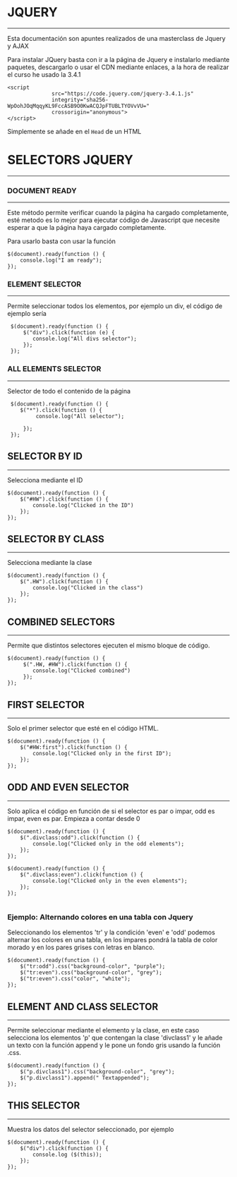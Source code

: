 # JQUERY 
---
Esta documentación son apuntes realizados de una masterclass de Jquery y AJAX

Para instalar JQuery basta con ir a la página de Jquery e instalarlo mediante paquetes, descargarlo o usar el CDN mediante enlaces, a la hora de realizar el curso he usado la 3.4.1
```
<script
			  src="https://code.jquery.com/jquery-3.4.1.js"
			  integrity="sha256-WpOohJOqMqqyKL9FccASB9O0KwACQJpFTUBLTYOVvVU="
			  crossorigin="anonymous">
</script>   
```
Simplemente se añade en el ``` Head ``` de un HTML


# SELECTORS JQUERY
___

### DOCUMENT READY
___
Este método permite verificar cuando la página ha cargado completamente, esté metodo es lo mejor para ejecutar código de Javascript que necesite esperar a que la página haya cargado completamente.

Para usarlo basta con usar la función 

```
$(document).ready(function () {
    console.log("I am ready");
});
```
### ELEMENT SELECTOR
___
Permite seleccionar todos los elementos, por ejemplo un div, el código de ejemplo sería 

```
 $(document).ready(function () {
     $("div").click(function (e) { 
        console.log("All divs selector");
     });
 });
```
### ALL ELEMENTS SELECTOR
___
Selector de todo el contenido de la página 
```
 $(document).ready(function () {
    $("*").click(function () { 
         console.log("All selector");

     });
 });
```

## SELECTOR BY ID
___

Selecciona mediante el ID

``` 
$(document).ready(function () {
    $("#HW").click(function () {
        console.log("Clicked in the ID")
    });
});
```
## SELECTOR BY CLASS
___
Selecciona mediante la clase

```
$(document).ready(function () {
    $(".HW").click(function () {
        console.log("Clicked in the class")
    });
});
```

## COMBINED SELECTORS
___

Permite que distintos selectores ejecuten el mismo bloque de código.
```
$(document).ready(function () {
     $(".HW, #HW").click(function () {
        console.log("Clicked combined")
     });
});
```
## FIRST SELECTOR
___
Solo el primer selector que esté en el código HTML.
```
$(document).ready(function () {
    $("#HW:first").click(function () {
        console.log("Clicked only in the first ID");
    });
});
```

## ODD AND EVEN SELECTOR
___
Solo aplica el código en función de si el selector es par o impar, odd es impar, even es par. Empieza a contar desde 0

```
$(document).ready(function () {
    $(".divclass:odd").click(function () {
        console.log("Clicked only in the odd elements");
    });
});
```
```
$(document).ready(function () {
    $(".divclass:even").click(function () {
        console.log("Clicked only in the even elements");
    });
});


```
### Ejemplo: Alternando colores en una tabla con Jquery
Seleccionando los elementos 'tr' y la condición 'even' e 'odd' podemos alternar los colores en una tabla, en los impares pondrá la tabla de color morado y en los pares grises con letras en blanco.
```
$(document).ready(function () {
    $("tr:odd").css("background-color", "purple");
    $("tr:even").css("background-color", "grey");
    $("tr:even").css("color", "white");
});
```
## ELEMENT AND CLASS SELECTOR
___

Permite seleccionar mediante el elemento y la clase, en este caso selecciona los elementos 'p' que contengan la clase 'divclass1' y le añade un texto con la función append y le pone un fondo gris usando la función .css.
```
$(document).ready(function () {
    $("p.divclass1").css("background-color", "grey");
    $("p.divclass1").append(" Textappended");
});

```
## THIS SELECTOR
___
Muestra los datos del selector seleccionado, por ejemplo 
```
$(document).ready(function () {
    $("div").click(function () {
        console.log ($(this));
    });
});
```
